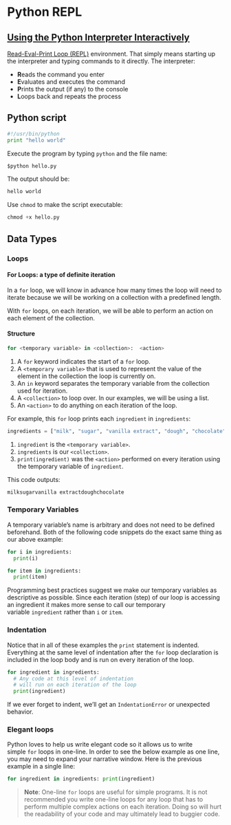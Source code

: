 # Python REPL
## [Using the Python Interpreter Interactively](https://realpython.com/interacting-with-python/#using-the-python-interpreter-interactively "Permanent link")
[Read-Eval-Print Loop (REPL)](https://realpython.com/python-repl/) environment. That simply means starting up the interpreter and typing commands to it directly. The interpreter:

- **R**eads the command you enter
- **E**valuates and executes the command
- **P**rints the output (if any) to the console
- **L**oops back and repeats the process

## Python script
```py
#!/usr/bin/python  
print "hello world"
```

Execute the program by typing `python` and the file name:

```py
$python hello.py
```

The output should be:

```py
hello world
```

Use `chmod` to make the script executable:

```py
chmod +x hello.py
```

## Data Types

### Loops

#### For Loops: a type of definite iteration
In a `for` loop, we will know in advance how many times the loop will need to iterate because we will be working on a collection with a predefined length.

With `for` loops, on each iteration, we will be able to perform an action on each element of the collection.

#### Structure
```py
for <temporary variable> in <collection>:  <action>
```

1. A `for` keyword indicates the start of a `for` loop.
2. A `<temporary variable>` that is used to represent the value of the element in the collection the loop is currently on.
3. An `in` keyword separates the temporary variable from the collection used for iteration.
4. A `<collection>` to loop over. In our examples, we will be using a list.
5. An `<action>` to do anything on each iteration of the loop.

For example, this `for` loop prints each `ingredient` in `ingredients`:

```py
ingredients = ["milk", "sugar", "vanilla extract", "dough", "chocolate"]for ingredient in ingredients:  print(ingredient)
```

1. `ingredient` is the `<temporary variable>`.
2. `ingredients` is our `<collection>`.
3. `print(ingredient)` was the `<action>` performed on every iteration using the temporary variable of `ingredient`.

This code outputs:

```py
milksugarvanilla extractdoughchocolate
```

### Temporary Variables
A temporary variable’s name is arbitrary and does not need to be defined beforehand. Both of the following code snippets do the exact same thing as our above example:

```py
for i in ingredients:   
  print(i)
```

```py
for item in ingredients:  
  print(item)
```

Programming best practices suggest we make our temporary variables as descriptive as possible. Since each iteration (step) of our loop is accessing an ingredient it makes more sense to call our temporary variable `ingredient` rather than `i` or `item`.

### Indentation
Notice that in all of these examples the `print` statement is indented. Everything at the same level of indentation after the `for` loop declaration is included in the loop body and is run on every iteration of the loop.

```py
for ingredient in ingredients:  
  # Any code at this level of indentation 
  # will run on each iteration of the loop  
  print(ingredient)
```

If we ever forget to indent, we’ll get an `IndentationError` or unexpected behavior.

### Elegant loops
Python loves to help us write elegant code so it allows us to write simple `for` loops in one-line. In order to see the below example as one line, you may need to expand your narrative window. Here is the previous example in a single line:

```py
for ingredient in ingredients: print(ingredient)
```

> **Note**: One-line `for` loops are useful for simple programs. It is not recommended you write one-line loops for any loop that has to perform multiple complex actions on each iteration. Doing so will hurt the readability of your code and may ultimately lead to buggier code.
